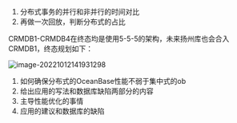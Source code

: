 1. 分布式事务的并行和非并行的时间对比
2. 再做一次回放，判断分布式的占比

CRMDB1-CRMDB4在终态均是使用5-5-5的架构，未来扬州库也会合入CRMDB1，终态规划如下：

![image-20221012141931298](/Users/qiyibaba/gitbook/image/image-20221012141931298.png)

1. 如何确保分布式的OceanBase性能不弱于集中式的ob
2. 给出应用的写法和数据库缺陷两部分的内容
3. 主导性能优化的事情
4. 应用的建议和数据库的缺陷